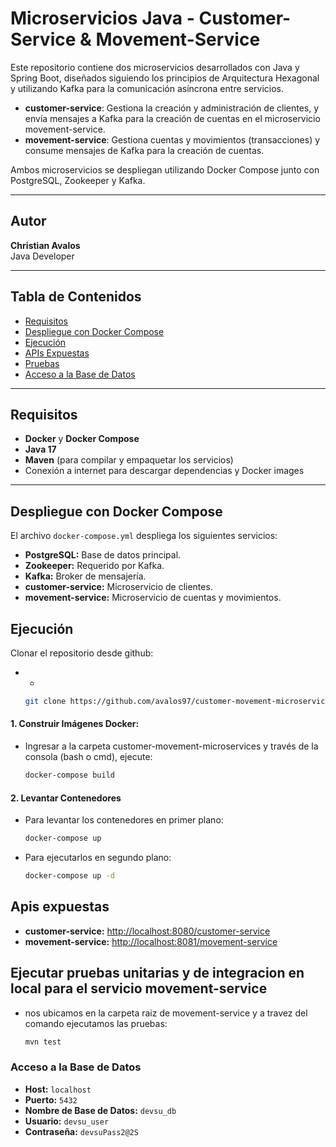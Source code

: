 # Microservicios Java - Customer-Service & Movement-Service

Este repositorio contiene dos microservicios desarrollados con Java y Spring Boot, diseñados siguiendo los principios de Arquitectura Hexagonal y utilizando Kafka para la comunicación asíncrona entre servicios.

- **customer-service**: Gestiona la creación y administración de clientes, y envía mensajes a Kafka para la creación de cuentas en el microservicio movement-service.
- **movement-service**: Gestiona cuentas y movimientos (transacciones) y consume mensajes de Kafka para la creación de cuentas.

Ambos microservicios se despliegan utilizando Docker Compose junto con PostgreSQL, Zookeeper y Kafka.

---

## Autor

**Christian Avalos**  
Java Developer  

---

## Tabla de Contenidos

- [Requisitos](#requisitos)
- [Despliegue con Docker Compose](#despliegue-con-docker-compose)
- [Ejecución](#ejecución)
- [APIs Expuestas](#apis-expuestas)
- [Pruebas](#ejecutar-pruebas-unitarias-y-de-integracion-en-local-para-el-servicio-movement-service)
- [Acceso a la Base de Datos](#acceso-a-la-base-de-datos)

---

## Requisitos

- **Docker** y **Docker Compose**
- **Java 17**
- **Maven** (para compilar y empaquetar los servicios)
- Conexión a internet para descargar dependencias y Docker images

---

## Despliegue con Docker Compose

El archivo `docker-compose.yml` despliega los siguientes servicios:

- **PostgreSQL:** Base de datos principal.
- **Zookeeper:** Requerido por Kafka.
- **Kafka:** Broker de mensajería.
- **customer-service:** Microservicio de clientes.
- **movement-service:** Microservicio de cuentas y movimientos.

## Ejecución

Clonar el repositorio desde github:
- -

  ```bash
  git clone https://github.com/avalos97/customer-movement-microservices.git
#### 1. Construir Imágenes Docker:

- Ingresar a la carpeta customer-movement-microservices y través de la consola (bash o cmd), ejecute:

   ```bash
   docker-compose build
#### 2. Levantar Contenedores

- Para levantar los contenedores en primer plano:

  ```bash
  docker-compose up
- Para ejecutarlos en segundo plano:

  ```bash
  docker-compose up -d
## Apis expuestas

- **customer-service:** [http://localhost:8080/customer-service](http://localhost:8080/customer-service)
- **movement-service:** [http://localhost:8081/movement-service](http://localhost:8081/movement-service)


## Ejecutar pruebas unitarias y de integracion en local para el servicio movement-service

- nos ubicamos en la carpeta raiz de movement-service y a travez del comando ejecutamos las pruebas:

  ```bash
  mvn test
### Acceso a la Base de Datos

- **Host:** `localhost`
- **Puerto:** `5432`
- **Nombre de Base de Datos:** `devsu_db`
- **Usuario:** `devsu_user`
- **Contraseña:** `devsuPass2@2S`
